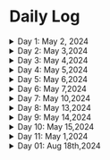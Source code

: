 # Daily Log

<details>
  <summary>Day 1: May 2, 2024</summary>

  ### Today's Progress:
  * Spent most of my time working updating my github to be professional and presentable. I did this by following the guidelines for tracking your own work, showing progress and explaining the resources one will use to successfully learn front end development. I successfully customized my 'readme.md' file to fit my journey. I also updated my 'resources.md' file to fit my personal journey and did a journey map on figma to outline path to success in HTML/CSS & Javascript
  * In addition to setting up my github repos etc. I also made some progress in the 'Javascript ALog and Data Structures' freecodeCampe cert course. Progress from step[60] - step[81] in the 'Pyramid Generator' program
  * Posted day 01 in Discord - 100DaysOfCode channel

  ### Link to work:
  * None

  ### New thing(s) learned:
  1.forking someone elses repo and the difference of forking vs cloning
  2. contuining to learn how to write in Markdown
  ### Thoughts:
  * Setting up an enviroment where you can hold yourself accountable is important. I have tried being a frontend developer for so long and have always fell off. I have learned that when you have no motivation you fall back on the systems you have created for yourself. This github and the 
environment that I am setting up for myself is ensuring that I consistently continue my journey and make progress no matter how little

  ### Time spent working
  * 2.5 hrs
</details>

<details>
  <summary>Day 2: May 3,2024</summary>

  ### Today's Progress:
  * Spent all of my time making progress on freecodecamps javascript pyramid generator program. left off on step [80] - made progress all the way to step [102]. Total of [106] steps so I will be finishing that as part of my Day 03 work. 
 
  * Posted Day 02 in Discord - 100DaysOfCode channel

  ### Link to work:
  * None

  ### New thing(s) learned:
  1.working with loops more. Nested loops. Unshift() function and what it does to element in an array[].How to use a while,for loop together. 
  2. .push() function : adds new elements(items) to the end of an array[]
  3. .unshift() function: allows one to add one or more elements into an array[]
  4. 
  ### Thoughts:
  * I am not a huge fan of the fcc 'ide' environment. I get you are following steps and the whole point is to accomplish the larger project but it has you do three/four different methods of the same project and it can get confusing on what should be best practice. In my opinion it would be better suited to teach the fundementals to get the problem / challenge solved. then highlight different ways to go about it. 

  ### Time spent working
  * 2hrs
</details>

<details>
 <summary>Day 3: May 4,2024</summary>

  ### Today's Progress:
  * finished freecodecamps javascript pyramid generator program. The basis of this project was to introduce naming variables, the difference between a 'const' && 'let' declaration. How to use strings and assign boolean factors. In addition, this topic covered how to use a function and pass parameters with a return value. In the function we created we also covered .operators such as '.repeat()' which returns a string with a number of copies of that string. It does not change the orginal awake, just makes a copy and returns it as a new string. 

 * Topics also covered were 'for loops' and 'if' 'else' conditions and how to use a function() within a for loop. The console.log() statement was covered and shown how to print to the console and lastly two other .operators / functions were introduced such as the '.unshift() && .push()' functions.
 * Some other topics included decrements and increments, and learning how to provide different outputs using for loops
 * .unshift() : can be used to ad done or more elements to the <strong>beginning</strong> of an array. The orginal array[] is modified by adding that specified element in the front and shifitng those existing elements
 * .push() : can be used to add one or more elements at the <strong>END</strong> of an array[] it still modifies the orginal array and returns the value with your added node.  
 

  ### Solution:
  * ![pyramid tree](https://github.com/jcrrilloo/100DaysOfCode-JC/assets/164308283/3ae05103-5a27-468a-8803-c2682f929848)

  ### Time spent working
  * 2hrs
</details>

<details>
 <summary>Day 4: May 5,2024</summary>

  ### Today's Progress:
  * Further learning functions using the MDN documentation page. Followed it's function examples and what you could do with them. Covered what defines a function and how you can pass a list of parameters along with how to follow the correct syntax. Also covered how to create a functino that passes an object as parameter and can define a multiple set of different objects.
  * Arrays [] covered how you can pass an array in a function and update those array values

  ### Solution: 
[Solution Output](https://github.com/jcrrilloo/freeCodeCamp-FullStack/blob/e03651edf7a972af107055b92fca3b567ec1789b/functions-loops-conditions/functionsex.js)

  ### New thing(s) learned:
  1. Object[] building
  2. Passing an object[] as a parameter in a function
  3. What defines a functin
  4. conditional loops
     
  ### Time spent working
  * 2hrs
</details>

<details>
 <summary>Day 5: May 6,2024</summary>

  ### Today's Progress:
  * Working on free code camps ' learn basic javascript by building a role playing game'. made progress on this project which has a total of [174] steps
  * Posted in Discord - 100DaysOfCode channel

  ### Link to work:
  * None

  ### New thing(s) learned:
  1. how & what the 'document.querySelector()' does in the DOM and how we can use it in JS
  2. how to target a property in HTML and change its property value using the document.querySelector()
  3. how to initialize buttons using the '.onclick() method and assigning it's value to your functions and buttons. 
  4. also learned how to style our game using simple css 
  ### Thoughts:
  * liking how we are finally working a bit more on javascript and the console. Outside of free code camps environment, MDN has been a good resource to learn and try different javascript programs. Another progression has been the free code camps javascript tutorial which is a 20hr long tutorial for full stack. 

  ### Time spent working
  * 2hrs
</details>

<details>
 <summary>Day 6: May 7,2024</summary>

  ### Today's Progress:
  * continued progress on 'free code camps' role playing game
  ### Link to work:
  * None

  ### Thoughts:
  *  none

  ### Time spent working
  * 2hrs
</details>

<details>
 <summary>Day 7: May 10,2024</summary>

  ### Today's Progress:
  * progress on 'free code camps' role playing game
 
  *

  ### Link to work:
  * None

  ### Time spent working
  * 2hrs
</details>

<details>
 <summary>Day 8: May 13,2024</summary>

  ### Today's Progress:
  * spent time workong on javascripts role playing game. Also spent a lot of time updating and maintaining my daily logs of the work I have been doing. Currently on Step [38] / [174] of the role playing game. 
  

  ### Link to work:
  * None at the moment.

  ### Time spent working
  * 2hrs
</details>

<details>
 <summary>Day 9: May 14,2024</summary>

  ### Today's Progress:
  * reading MDN - Javascript material
  * read w3 platform for creating a self portfolio
  * updated progress in discord channel
  * putting progresss on socials such as twitter and instagram
  ### Time spent working
  * 2hrs
</details>


<details>
 <summary>Day 10: May 15,2024</summary>

  ### Today's Progress:
  * step [38] - [46] / [174] 
  * [46] / [174]

  ### Link to work:
  * None

  ### New thing(s) learned:
  1. Function parameters:
  2. repition in code:
  3. function parameters review:
  ### Thoughts:
  * TBD

  ### Time spent working
  * 1hr
</details>

<details>
 <summary>Day 11: May 1,2024</summary>

  ### Today's Progress:
  * step [38] - [46] / [174] 
  * [46] / [174]

  ### Link to work:
  * None

  ### New thing(s) learned:
  1. switch cases
  2. reversing a string : reverse()
  3. edge cases : 
  ### Thoughts:
  * TBD

  ### Time spent working
  * 1hr
</details>

<details>
 <summary>Day 01: Aug 18th,2024</summary>

  ### Today's Progress:
  * step [] - [] / [] 
  * [] / 

  ### Link to work:
  * None

  ### New thing(s) learned:
  1. 
  2. 
  3. 
  ### Thoughts:
  * TBD

  ### Time spent working
  * 
</details>
